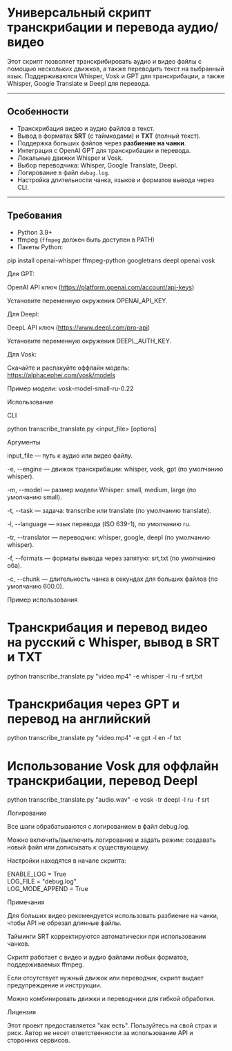 # Универсальный скрипт транскрибации и перевода аудио/видео  

Этот скрипт позволяет транскрибировать аудио и видео файлы с помощью нескольких движков, а также переводить текст на выбранный язык. Поддерживаются Whisper, Vosk и GPT для транскрибации, а также Whisper, Google Translate и Deepl для перевода.  

---

## Особенности  

- Транскрибация видео и аудио файлов в текст.  
- Вывод в форматах **SRT** (с таймкодами) и **TXT** (полный текст).  
- Поддержка больших файлов через **разбиение на чанки**.  
- Интеграция с OpenAI GPT для транскрибации и перевода.  
- Локальные движки Whisper и Vosk.  
- Выбор переводчика: Whisper, Google Translate, Deepl.  
- Логирование в файл `debug.log`.  
- Настройка длительности чанка, языков и форматов вывода через CLI.  

---

## Требования  

- Python 3.9+  
- ffmpeg (`ffmpeg` должен быть доступен в PATH)  
- Пакеты Python:  

pip install openai-whisper ffmpeg-python googletrans deepl openai vosk  

Для GPT:  

OpenAI API ключ (https://platform.openai.com/account/api-keys)   

Установите переменную окружения OPENAI_API_KEY.  

Для Deepl:  

DeepL API ключ (https://www.deepl.com/pro-api)  

Установите переменную окружения DEEPL_AUTH_KEY.  

Для Vosk:  

Скачайте и распакуйте оффлайн модель: https://alphacephei.com/vosk/models  

Пример модели: vosk-model-small-ru-0.22  

Использование  

CLI  

python transcribe_translate.py <input_file> [options]  

Аргументы  
  
input_file — путь к аудио или видео файлу.  

-e, --engine — движок транскрибации: whisper, vosk, gpt (по умолчанию whisper).  

-m, --model — размер модели Whisper: small, medium, large (по умолчанию small).  

-t, --task — задача: transcribe или translate (по умолчанию translate).  

-l, --language — язык перевода (ISO 639-1), по умолчанию ru.  

-tr, --translator — переводчик: whisper, google, deepl (по умолчанию whisper).  

-f, --formats — форматы вывода через запятую: srt,txt (по умолчанию оба).  

-c, --chunk — длительность чанка в секундах для больших файлов (по умолчанию 600.0).  

Пример использования  

# Транскрибация и перевод видео на русский с Whisper, вывод в SRT и TXT  
python transcribe_translate.py "video.mp4" -e whisper -l ru -f srt,txt  

# Транскрибация через GPT и перевод на английский  
python transcribe_translate.py "video.mp4" -e gpt -l en -f txt  

# Использование Vosk для оффлайн транскрибации, перевод Deepl  
python transcribe_translate.py "audio.wav" -e vosk -tr deepl -l ru -f srt  

Логирование  

Все шаги обрабатываются с логированием в файл debug.log.  

Можно включить/выключить логирование и задать режим: создавать новый файл или дописывать к существующему.  

Настройки находятся в начале скрипта:  

ENABLE_LOG = True  
LOG_FILE = "debug.log"  
LOG_MODE_APPEND = True  

Примечания  

Для больших видео рекомендуется использовать разбиение на чанки, чтобы API не обрезал длинные файлы.  

Тайминги SRT корректируются автоматически при использовании чанков.  

Скрипт работает с видео и аудио файлами любых форматов, поддерживаемых ffmpeg.  

Если отсутствует нужный движок или переводчик, скрипт выдает предупреждение и инструкции.  

Можно комбинировать движки и переводчики для гибкой обработки.  

Лицензия  

Этот проект предоставляется "как есть". Пользуйтесь на свой страх и риск. Автор не несет ответственности за использование API и сторонних сервисов.  
